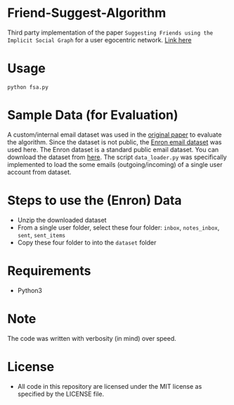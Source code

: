 # Friend-Suggest-Algorithm
Third party implementation of the paper `Suggesting Friends using the Implicit Social Graph` for a user egocentric network. [Link here](https://static.googleusercontent.com/media/research.google.com/en//pubs/archive/36371.pdf)

# Usage
```
python fsa.py
```

# Sample Data (for Evaluation)
A custom/internal email dataset was used in the [original paper](https://static.googleusercontent.com/media/research.google.com/en//pubs/archive/36371.pdf) to evaluate the algorithm. Since the dataset is not public, the [Enron email dataset](https://www.cs.cmu.edu/~./enron/) was used here. The Enron dataset is a standard public email dataset. You can download the dataset from [here](https://www.cs.cmu.edu/~./enron/enron_mail_20150507.tar.gz). The script `data_loader.py` was specifically implemented to load the some emails (outgoing/incoming) of a single user account from dataset.

# Steps to use the (Enron) Data
- Unzip the downloaded dataset
- From a single user folder, select these four folder: `inbox`, `notes_inbox`, `sent`, `sent_items`
- Copy these four folder to into the `dataset` folder

# Requirements
- Python3

# Note
The code was written with verbosity (in mind) over speed.

# License
- All code in this repository are licensed under the MIT license as specified by the LICENSE file.
